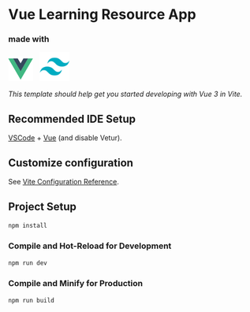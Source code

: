 # Vue Learning Resource App

### made with
<div style="display: inline">
<img src="src/assets/imgs/logo-vue.png" width="50" style="margin-right: 10px">
<img src="src/assets/imgs/logo-tailwind.png" width="60">
</div>

*This template should help get you started developing with Vue 3 in Vite.*

## Recommended IDE Setup

[VSCode](https://code.visualstudio.com/) + [Vue](https://marketplace.visualstudio.com/items?itemName=Vue.volar) (and disable Vetur).

## Customize configuration

See [Vite Configuration Reference](https://vite.dev/config/).

## Project Setup

```sh
npm install
```

### Compile and Hot-Reload for Development

```sh
npm run dev
```

### Compile and Minify for Production

```sh
npm run build
```
